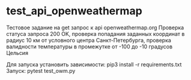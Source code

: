 # test_api_openweathermap
Тестовое задание на get запрос к api openweathermap.org
Проверка статуса запроса 200 OK, 
проверка попадания заданных координат в радиус 10 км от условного центра Санкт-Петербурга,
проверка валидности температуры в промежутке от -100 до -10 градусов Цельсия

Для запуска установить зависимости: pip3 install -r requirements.txt
Запуск: pytest test_owm.py
